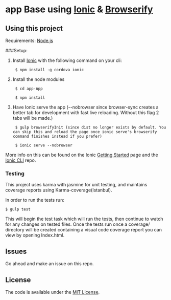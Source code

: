 app Base using [Ionic](http://ionicframework.com) & [Browserify](http://browserify.org/)
=====================

## Using this project

Requirements:
[Node.js](https://nodejs.org/en/)

###Setup:

1. Install [Ionic](http://ionicframework.com) with the following command on your cli:

        $ npm install -g cordova ionic

2. Install the node modules

        $ cd app-App

        $ npm install

3. Have Ionic serve the app (--nobrowser since browser-sync creates a better tab for development with fast live reloading. Without this flag 2 tabs will be made.)

        $ gulp browserifyInit (since dist no longer exists by default. You can skip this and reload the page once ionic serve's browserify command finishes instead if you prefer)

        $ ionic serve --nobrowser

More info on this can be found on the Ionic [Getting Started](http://ionicframework.com/getting-started) page and the [Ionic CLI](https://github.com/driftyco/ionic-cli) repo.


### Testing

This project uses karma with jasmine for unit testing, and maintains coverage reports using Karma-coverage(Istanbul).

In order to run the tests run:

```
$ gulp test
```

This will begin the test task which will run the tests, then continue to watch for any changes on tested files. Once the tests run once a coverage/ directory will be created containing a visual code coverage report you can view by opening Index.html.


## Issues
Go ahead and make an issue on this repo.


## License

The code is available under the [MIT License](LICENSE.md).
